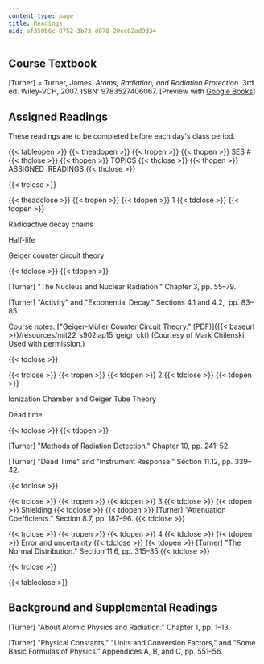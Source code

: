 ```yaml
---
content_type: page
title: Readings
uid: af350b6c-0752-3b73-d878-20ee02ad9d34
---
```


Course Textbook
---------------

\[Turner\] = Turner, James. _Atoms, Radiation, and Radiation Protection_. 3rd ed. Wiley-VCH, 2007. ISBN: 9783527406067. \[Preview with [Google Books](http://books.google.com/books?id=-NjMPZEt2yUC&pg=PAfrontcover)\]

Assigned Readings
-----------------

These readings are to be completed before each day's class period.

{{< tableopen >}}
{{< theadopen >}}
{{< tropen >}}
{{< thopen >}}
SES #
{{< thclose >}}
{{< thopen >}}
TOPICS
{{< thclose >}}
{{< thopen >}}
ASSIGNED  READINGS
{{< thclose >}}

{{< trclose >}}

{{< theadclose >}}
{{< tropen >}}
{{< tdopen >}}
1
{{< tdclose >}}
{{< tdopen >}}


Radioactive decay chains

Half-life

Geiger counter circuit theory


{{< tdclose >}}
{{< tdopen >}}


\[Turner\] "The Nucleus and Nuclear Radiation." Chapter 3, pp. 55–79.

\[Turner\] "Activity" and "Exponential Decay." Sections 4.1 and 4.2,  pp. 83–85.

Course notes: ["Geiger-Müller Counter Circuit Theory." (PDF)]({{< baseurl >}}/resources/mit22_s902iap15_geigr_ckt) (Courtesy of Mark Chilenski. Used with permission.)


{{< tdclose >}}

{{< trclose >}}
{{< tropen >}}
{{< tdopen >}}
2
{{< tdclose >}}
{{< tdopen >}}


Ionization Chamber and Geiger Tube Theory

Dead time


{{< tdclose >}}
{{< tdopen >}}


\[Turner\] "Methods of Radiation Detection." Chapter 10, pp. 241–52.

\[Turner\] "Dead Time" and "Instrument Response." Section 11.12, pp. 339–42.


{{< tdclose >}}

{{< trclose >}}
{{< tropen >}}
{{< tdopen >}}
3
{{< tdclose >}}
{{< tdopen >}}
Shielding
{{< tdclose >}}
{{< tdopen >}}
\[Turner\] "Attenuation Coefficients." Section 8.7, pp. 187–96.
{{< tdclose >}}

{{< trclose >}}
{{< tropen >}}
{{< tdopen >}}
4
{{< tdclose >}}
{{< tdopen >}}
Error and uncertainty
{{< tdclose >}}
{{< tdopen >}}
\[Turner\] "The Normal Distribution." Section 11.6, pp. 315–35
{{< tdclose >}}

{{< trclose >}}

{{< tableclose >}}

Background and Supplemental Readings
------------------------------------

\[Turner\] "About Atomic Physics and Radiation." Chapter 1, pp. 1–13.

\[Turner\] "Physical Constants," "Units and Conversion Factors," and "Some Basic Formulas of Physics." Appendices A, B, and C, pp. 551–56.
